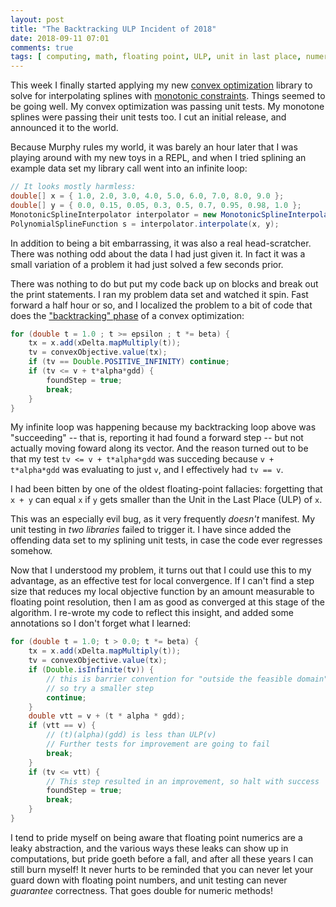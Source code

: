 ```yaml
---
layout: post
title: "The Backtracking ULP Incident of 2018"
date: 2018-09-11 07:01
comments: true
tags: [ computing, math, floating point, ULP, unit in last place, numeric methods, error ]
---
```


This week I finally started applying my new [convex optimization](https://github.com/erikerlandson/gibbous/) library to solve for interpolating splines with [monotonic constraints](https://github.com/erikerlandson/snowball). Things seemed to be going well. My convex optimization was passing unit tests. My monotone splines were passing their unit tests too. I cut an initial release, and announced it to the world.

Because Murphy rules my world, it was barely an hour later that I was playing around with my new toys in a REPL, and when I tried splining an example data set my library call went into an infinite loop:

```java
// It looks mostly harmless:
double[] x = { 1.0, 2.0, 3.0, 4.0, 5.0, 6.0, 7.0, 8.0, 9.0 };
double[] y = { 0.0, 0.15, 0.05, 0.3, 0.5, 0.7, 0.95, 0.98, 1.0 };
MonotonicSplineInterpolator interpolator = new MonotonicSplineInterpolator();
PolynomialSplineFunction s = interpolator.interpolate(x, y);
```

In addition to being a bit embarrassing, it was also a real head-scratcher. There was nothing odd about the data I had just given it. In fact it was a small variation of a problem it had just solved a few seconds prior.

There was nothing to do but put my code back up on blocks and break out the print statements. I ran my problem data set and watched it spin. Fast forward a half hour or so, and I localized the problem to a bit of code that does the ["backtracking" phase](https://en.wikipedia.org/wiki/Backtracking_line_search) of a convex optimization:

```java
for (double t = 1.0 ; t >= epsilon ; t *= beta) {
    tx = x.add(xDelta.mapMultiply(t));
    tv = convexObjective.value(tx);
    if (tv == Double.POSITIVE_INFINITY) continue;
    if (tv <= v + t*alpha*gdd) {
        foundStep = true;
        break;
    }
}
```

My infinite loop was happening because my backtracking loop above was "succeeding" -- that is, reporting it had found a forward step -- but not actually moving foward along its vector. And the reason turned out to be that my test `tv <= v + t*alpha*gdd` was succeding because `v + t*alpha*gdd` was evaluating to just `v`, and I effectively had `tv == v`.

I had been bitten by one of the oldest floating-point fallacies: forgetting that `x + y` can equal `x` if `y` gets smaller than the Unit in the Last Place (ULP) of `x`.

This was an especially evil bug, as it very frequently _doesn't_ manifest. My unit testing in _two libraries_ failed to trigger it. I have since added the offending data set to my splining unit tests, in case the code ever regresses somehow.

Now that I understood my problem, it turns out that I could use this to my advantage, as an effective test for local convergence. If I can't find a step size that reduces my local objective function by an amount measurable to floating point resolution, then I am as good as converged at this stage of the algorithm. I re-wrote my code to reflect this insight, and added some annotations so I don't forget what I learned:

```java
for (double t = 1.0; t > 0.0; t *= beta) {
    tx = x.add(xDelta.mapMultiply(t));
    tv = convexObjective.value(tx);
    if (Double.isInfinite(tv)) {
        // this is barrier convention for "outside the feasible domain",
        // so try a smaller step
        continue;
    }
    double vtt = v + (t * alpha * gdd);
    if (vtt == v) {
        // (t)(alpha)(gdd) is less than ULP(v)
        // Further tests for improvement are going to fail
        break;
    }
    if (tv <= vtt) {
        // This step resulted in an improvement, so halt with success
        foundStep = true;
        break;
    }
}
```

I tend to pride myself on being aware that floating point numerics are a leaky abstraction, and the various ways these leaks can show up in computations, but pride goeth before a fall, and after all these years I can still burn myself! It never hurts to be reminded that you can never let your guard down with floating point numbers, and unit testing can never _guarantee_ correctness. That goes double for numeric methods!
